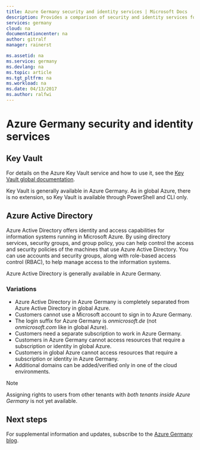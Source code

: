 ```yaml
---
title: Azure Germany security and identity services | Microsoft Docs
description: Provides a comparison of security and identity services for Azure Germany
services: germany
cloud: na
documentationcenter: na
author: gitralf
manager: rainerst

ms.assetid: na
ms.service: germany
ms.devlang: na
ms.topic: article
ms.tgt_pltfrm: na
ms.workload: na
ms.date: 04/13/2017
ms.author: ralfwi
---
```


# Azure Germany security and identity services
## Key Vault
For details on the Azure Key Vault service and how to use it, see the [Key Vault global documentation](../key-vault/index.md).

Key Vault is generally available in Azure Germany. As in global Azure, there is no extension, so Key Vault is available through PowerShell and CLI only.

## Azure Active Directory
Azure Active Directory offers identity and access capabilities for information systems running in Microsoft Azure. By using directory services, security groups, and group policy, you can help control the access and security policies of the machines that use Azure Active Directory. You can use accounts and security groups, along with role-based access control (RBAC), to help manage access to the information systems. 

Azure Active Directory is generally available in Azure Germany.

### Variations

* Azure Active Directory in Azure Germany is completely separated from Azure Active Directory in global Azure. 
* Customers cannot use a Microsoft account to sign in to Azure Germany.
* The login suffix for Azure Germany is *onmicrosoft.de* (not *onmicrosoft.com* like in global Azure).
* Customers need a separate subscription to work in Azure Germany.
* Customers in Azure Germany cannot access resources that require a subscription or identity in global Azure.
* Customers in global Azure cannot access resources that require a subscription or identity in Azure Germany.
* Additional domains can be added/verified only in one of the cloud environments.
 
> [!NOTE]
> Assigning rights to users from other tenants with *both tenants inside Azure Germany* is not yet available.


## Next steps
For supplemental information and updates, subscribe to the 
[Azure Germany blog](https://blogs.msdn.microsoft.com/azuregermany/).




